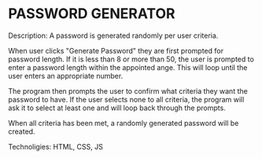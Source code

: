 # PASSWORD GENERATOR

Description: A password is generated randomly per user criteria.

When user clicks "Generate Password" they are first prompted for password length. If it is less than 8 or more than 50, the user is prompted to enter a password length within the appointed ange. This will loop until the user enters an appropriate number.

The program then prompts the user to confirm what criteria they want the password to have. If the user selects none to all criteria, the program will ask it to select at least one and will loop back through the prompts.

When all criteria has been met, a randomly generated password will be created.

Technoligies: HTML, CSS, JS